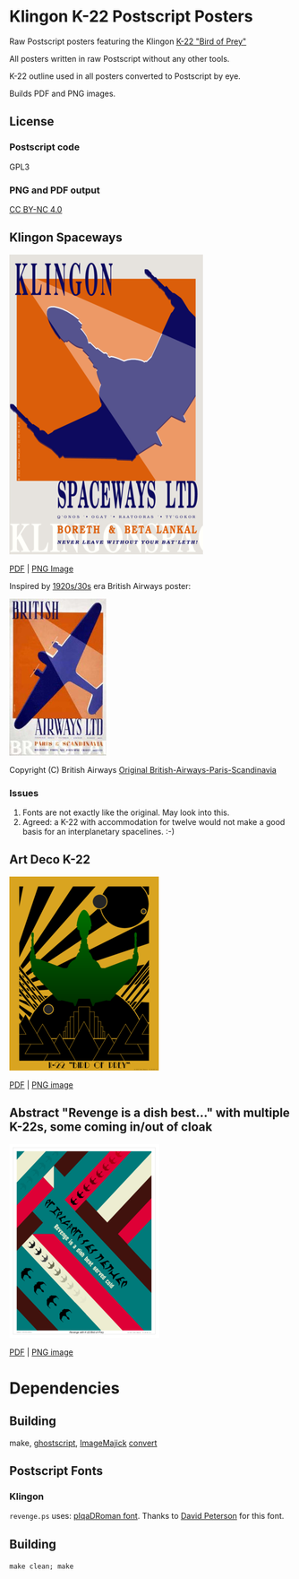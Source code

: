 # Klingon K-22 Postscript Posters
Raw Postscript posters featuring the Klingon [K-22 "Bird of Prey"](https://www.ststcsolda.space/klingons/K-22/K-22.html)

All posters written in raw Postscript without any other tools.

K-22 outline used in all posters converted to Postscript by eye.

Builds PDF and PNG images.

## License
### Postscript code
GPL3
### PNG and PDF output
[CC BY-NC 4.0](https://creativecommons.org/licenses/by-nc/4.0/)


## Klingon Spaceways
![Klingon Spaceways](https://raw.githubusercontent.com/gnewton/k22_posters/main/thumbs/klingon_spaceways_small.png)

[PDF](https://github.com/gnewton/k22_posters/raw/main/pdf/klingon_spaceways.pdf)
|
[PNG Image](https://github.com/gnewton/k22_posters/raw/main/png/klingon_spaceways.png) 
                                                                                        
Inspired by [1920s/30s](https://www.britishairways.com/en-ca/information/about-ba/history-and-heritage/posters/posters-1920-1939) era British Airways poster:

![British-Airways-Paris-Scandinavia-poster.jpg](British-Airways-Paris-Scandinavia-poster.jpg)

Copyright (C) British Airways
[Original British-Airways-Paris-Scandinavia](https://www.britishairways.com/assets/images/information/about-ba/history-and-heritage/posters/1920-1939/lightbox/384x620-British-Airways-Paris-Scandinavia-poster.jpg)

### Issues
1. Fonts are not exactly like the original. May look into this.
1. Agreed: a K-22 with accommodation for twelve would not make a good basis for an interplanetary spacelines. :-)

## Art Deco K-22
![Art Deco](https://raw.githubusercontent.com/gnewton/k22_posters/main/thumbs/k22-artdeco_small.png)

[PDF](https://github.com/gnewton/k22_posters/raw/main/pdf/k22-artdeco.pdf)
|
[PNG image](https://github.com/gnewton/k22_posters/raw/main/png/k22-artdeco.png)

## Abstract "Revenge is a dish best..." with multiple K-22s, some coming in/out of cloak
![Revenge is a meal...](https://raw.githubusercontent.com/gnewton/k22_posters/main/thumbs/revenge_small.png)

[PDF](https://github.com/gnewton/k22_posters/raw/main/pdf/revenge.pdf)
|
[PNG image](https://github.com/gnewton/k22_posters/raw/main/png/revenge.png)


# Dependencies
## Building
make, [ghostscript](https://www.ghostscript.com/), [ImageMajick](https://imagemagick.org/) [convert](https://imagemagick.org/script/convert.php)
## Postscript Fonts
### Klingon
`revenge.ps` uses: 
[pIqaDRoman font](https://hol.kag.org/page/piqadsupport.html). Thanks to  [David Peterson](https://twitter.com/Dedalvs) for this font.
## Building
`make clean; make`
